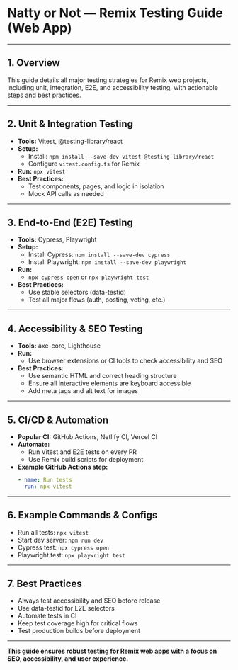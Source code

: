 # Natty or Not — Remix Testing Guide (Web App)

---

## 1. Overview

This guide details all major testing strategies for Remix web projects, including unit, integration, E2E, and accessibility testing, with actionable steps and best practices.

---

## 2. Unit & Integration Testing

- **Tools:** Vitest, @testing-library/react
- **Setup:**
  - Install: `npm install --save-dev vitest @testing-library/react`
  - Configure `vitest.config.ts` for Remix
- **Run:** `npx vitest`
- **Best Practices:**
  - Test components, pages, and logic in isolation
  - Mock API calls as needed

---

## 3. End-to-End (E2E) Testing

- **Tools:** Cypress, Playwright
- **Setup:**
  - Install Cypress: `npm install --save-dev cypress`
  - Install Playwright: `npm install --save-dev playwright`
- **Run:**
  - `npx cypress open` or `npx playwright test`
- **Best Practices:**
  - Use stable selectors (data-testid)
  - Test all major flows (auth, posting, voting, etc.)

---

## 4. Accessibility & SEO Testing

- **Tools:** axe-core, Lighthouse
- **Run:**
  - Use browser extensions or CI tools to check accessibility and SEO
- **Best Practices:**
  - Use semantic HTML and correct heading structure
  - Ensure all interactive elements are keyboard accessible
  - Add meta tags and alt text for images

---

## 5. CI/CD & Automation

- **Popular CI:** GitHub Actions, Netlify CI, Vercel CI
- **Automate:**
  - Run Vitest and E2E tests on every PR
  - Use Remix build scripts for deployment
- **Example GitHub Actions step:**
  ```yaml
  - name: Run tests
    run: npx vitest
  ```

---

## 6. Example Commands & Configs

- Run all tests: `npx vitest`
- Start dev server: `npm run dev`
- Cypress test: `npx cypress open`
- Playwright test: `npx playwright test`

---

## 7. Best Practices

- Always test accessibility and SEO before release
- Use data-testid for E2E selectors
- Automate tests in CI
- Keep test coverage high for critical flows
- Test production builds before deployment

---

**This guide ensures robust testing for Remix web apps with a focus on SEO, accessibility, and user experience.** 